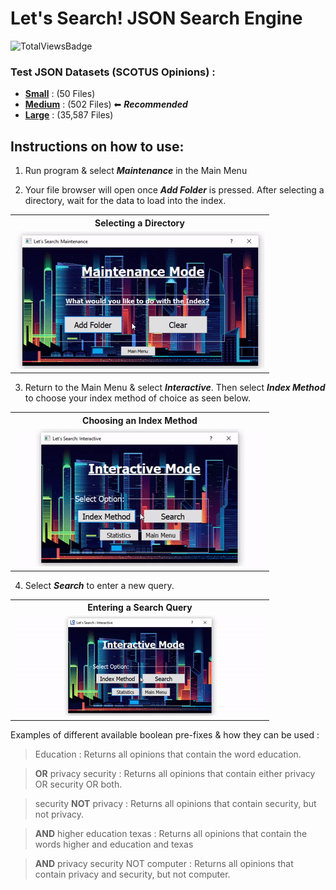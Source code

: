 # Let's Search! JSON Search Engine

![TotalViewsBadge](https://hitscounter.dev/api/hit?url=https%3A%2F%2Fgithub.com%2Fluisegarduno%2FJSON_SearchEngine&label=Total-Views&icon=github&color=%236ea8fe)

### Test JSON Datasets (SCOTUS Opinions) : 
- [__Small__](https://www.dropbox.com/s/hxep4wthstqkrs9/scotus-small.tar.xz?dl=0) : (50 Files)
- [__Medium__](https://www.dropbox.com/s/8zdm3zl06fqmg24/scotus-med.tar.xz?dl=0) : (502 Files) ⬅ *__Recommended__* 
- [__Large__](https://web.archive.org/web/20210715231147/https://www.courtlistener.com/api/bulk-data/opinions/ca1.tar.gz) : (35,587 Files)

## Instructions on how to use:
1. Run program & select __*Maintenance*__ in the Main Menu

2. Your file browser will open once __*Add Folder*__ is pressed. After selecting a directory, wait for the data to load into the index.
<table>
  <tr>   <th>Selecting a Directory</th>   </tr>
  <tr>   <td><img src="https://github.com/luisegarduno/JSON_SearchEngine/blob/master/SearchEngine/Images/AddFiles.gif"  /></td>    </tr>
</table>

3. Return to the Main Menu & select __*Interactive*__. Then select __*Index Method*__ to choose your index method of choice as seen below.
<table>
  <tr>   <th>Choosing an Index Method</th>   </tr>
  <tr>   <td><img src="https://github.com/luisegarduno/JSON_SearchEngine/blob/master/SearchEngine/Images/IndexMethod.gif"  /> </td>   </tr>
</table>

4. Select __*Search*__ to enter a new query.
<table>
  <tr>   <th>Entering a Search Query</th>   </tr>
  <tr>   <td><img src="https://github.com/luisegarduno/JSON_SearchEngine/blob/master/SearchEngine/Images/SearchQuery.gif"  /> </td>   </tr>
</table>


 Examples of different available boolean pre-fixes & how they can be used : 
 > Education                  : Returns all opinions that contain the word education.
 
 > __OR__ privacy security    : Returns all opinions that contain either privacy OR security OR both.
 
 > security __NOT__ privacy   : Returns all opinions that contain security, but not privacy.
 
 > __AND__ higher education texas : Returns all opinions that contain the words higher and education and texas
 
 > __AND__ privacy security NOT computer : Returns all opinions that contain privacy and security, but not computer.
 
